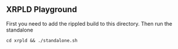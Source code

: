 ## XRPLD Playground

First you need to add the rippled build to this directory. Then run the standalone

`cd xrpld && ./standalone.sh`
